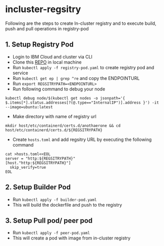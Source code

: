 # incluster-regsitry
Following are the steps to create In-cluster registry and to execute build, push and pull operations in registry-pod

## 1. Setup Registry Pod

-  Login to IBM Cloud and cluster via CLI
-  Clone this [REPO](https://github.com/sudharshanibm3/incluster-regsitry) in local machine 
-  Run `kubectl apply -f registry-pod.yaml` to create registry pod and service
-  Run `kubectl get ep | grep ^re` and copy the ENDPOINTURL
-  Run `export REGSITRYPATH=<ENDPOINTURL>`
-  Run following command to debug your node
  ```
  kubectl debug node/$(kubectl get nodes -o jsonpath='{ $.items[*].status.addresses[?(@.type=="InternalIP")].address }') -it 
  --image=ubuntu:latest
  ```
- Make directory with name of registry url
```
mkdir host/etc/containerd/certs.d/anothaerone && cd host/etc/containerd/certs.d/${REGSITRYPATH}
``` 
- Create `hosts.toml` and add regsitry URL by executing the following command
```
cat >hosts.toml<<EOL
server = "http:${REGSITRYPATH}"
[host."http:${REGSITRYPATH}"]
  skip_verify=true
EOL
```

## 2. Setup Builder Pod
-  Run `kubectl apply -f builder-pod.yaml`
-  This will build the dockerfile and push to the registry

## 3. Setup Pull pod/ peer pod
- Run `kubectl apply -f peer-pod.yaml`
- This will create a pod with image from in-cluster registry
